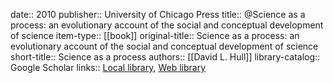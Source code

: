 date:: 2010
publisher:: University of Chicago Press
title:: @Science as a process: an evolutionary account of the social and conceptual development of science
item-type:: [[book]]
original-title:: Science as a process: an evolutionary account of the social and conceptual development of science
short-title:: Science as a process
authors:: [[David L. Hull]]
library-catalog:: Google Scholar
links:: [Local library](zotero://select/library/items/Z785KX9Q), [Web library](https://www.zotero.org/users/6520516/items/Z785KX9Q)
